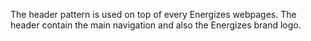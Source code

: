 The header pattern is used on top of every Energizes webpages. The header contain the main navigation and also the Energizes brand logo.
